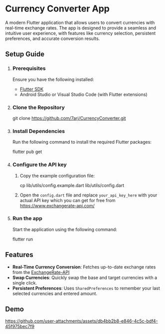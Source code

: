 # Currency Converter App

  

A modern Flutter application that allows users to convert currencies with real-time exchange rates. The app is designed to provide a seamless and intuitive user experience, with features like currency selection, persistent preferences, and accurate conversion results.

  

## Setup Guide

  

 1. ### Prerequisites

	Ensure you have the following installed:
			
	  -  [Flutter SDK](https://flutter-ko.dev/get-started/install)
	  - Android Studio or Visual Studio Code (with Flutter extensions)

2. ### Clone the Repository

    git clone https://github.com/7arj/CurrencyConverter.git  
 

3. ### Install Dependencies
	Run the following command to install the required Flutter packages:
	

    flutter pub get
4. ### Configure the API key
	1. Copy the example configuration file:
		

         cp lib/utils/config.example.dart lib/utils/config.dart  
         

	2.  Open the `config.dart` file and replace `your_api_key_here` with your actual API key which you can get for free from https://www.exchangerate-api.com/
	
5. ### Run the app
	Start the  application using the following command:

	flutter run  

## Features

 - **Real-Time Currency Conversion**: Fetches up-to-date exchange rates from the [ExchangeRate-API](https://www.exchangerate-api.com/)
 - **Swap Currencies**: Quickly swap the base and target currencies with a single click.
 - **Persistent Preferences**: Uses `SharedPreferences` to remember your last selected currencies and entered amount.

## Demo

https://github.com/user-attachments/assets/db4bb2b8-e846-4c5c-bdf4-45f975bec7f9





